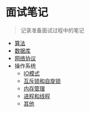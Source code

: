 # 面试笔记

> 记录准备面试过程中的笔记


- [算法](算法/算法.md)
- [数据库](数据库/数据库.md)
- [网络协议](网络协议/网络协议.md)
- 操作系统
  - [IO模式](操作系统/IO模式/IO模式.md)
  - [互斥锁和自旋锁](操作系统/互斥锁和自旋锁/互斥锁和自旋锁.md)
  - [内存管理](操作系统/内存管理/内存管理.md)
  - [进程和线程](操作系统/进程和线程/进程和线程.md)
  - [其他](操作系统/其他/其他.md)

